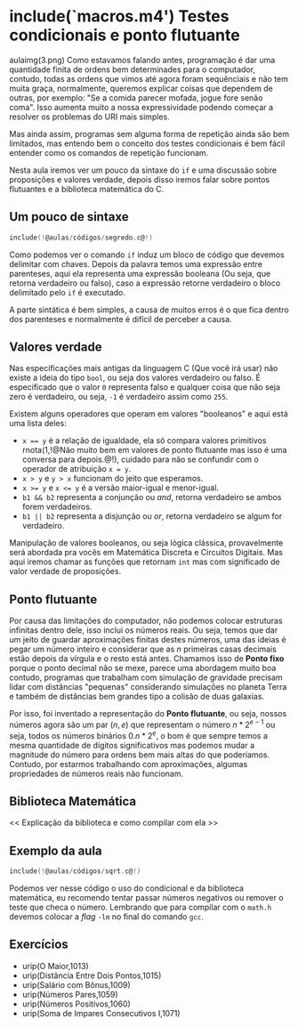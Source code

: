 include(`macros.m4')
Testes condicionais e ponto flutuante
=====================================
aulaimg(3.png)
Como estavamos falando antes, programação é dar uma quantidade finita de ordens bem determinades para o computador, contudo, todas as ordens que vimos até agora foram sequênciais e não tem muita graça, normalmente, queremos explicar coisas que dependem de outras, por exemplo: "Se a comida parecer mofada, jogue fore senão coma". Isso aumenta muito a nossa expressividade podendo começar a resolver os problemas do URI mais simples.

Mas ainda assim, programas sem alguma forma de repetição ainda são bem limitados, mas entendo bem o conceito dos testes condicionais é bem fácil entender como os comandos de repetição funcionam.

Nesta aula iremos ver um pouco da sintaxe do `if` e uma discussão sobre proposições e valores verdade, depois disso iremos falar sobre pontos flutuantes e a biblioteca matemática do C.

Um pouco de sintaxe
-------------------
```c
include(!@aulas/códigos/segredo.c@!)
```
Como podemos ver o comando `if` induz um bloco de código que devemos delimitar com chaves. Depois da palavra temos uma expressão entre parenteses, aqui ela representa uma expressão booleana (Ou seja, que retorna verdadeiro ou falso), caso a expressão retorne verdadeiro o bloco delimitado pelo `if` é executado.

A parte sintática é bem simples, a causa de muitos erros é o que fica dentro dos parenteses e normalmente é difícil de perceber a causa.

Valores verdade
---------------
Nas especificações mais antigas da linguagem C (Que você irá usar) não existe a ideia do tipo `bool`, ou seja dos valores verdadeiro ou falso. É especificado que o valor `0` representa falso e qualquer coisa que não seja zero é verdadeiro, ou seja, `-1` é verdadeiro assim como `255`.

Existem alguns operadores que operam em valores "booleanos" e aqui está uma lista deles:

* `x == y` é a relação de igualdade, ela só compara valores primitivos rnota(1,!@Não muito bem em valores de ponto flutuante mas isso é uma conversa para depois.@!), cuidado para não se confundir com o operador de atribuição `x = y`.
* `x > y` e `y > x` funcionam do jeito que esperamos.
* `x >= y` e `x <= y` é a versão maior-igual e menor-igual.
* `b1 && b2` representa a conjunção ou *and*, retorna verdadeiro se ambos forem verdadeiros.
* `b1 || b2` representa a disjunção ou *or*, retorna verdadeiro se algum for verdadeiro.

Manipulação de valores booleanos, ou seja lógica clássica, provavelmente será abordada pra vocês em Matemática Discreta e Circuitos Digitais. Mas aqui iremos chamar as funções que retornam `int` mas com significado de valor verdade de proposições.

Ponto flutuante
---------------
Por causa das limitações do computador, não podemos colocar estruturas infinitas dentro dele, isso inclui os números reais. Ou seja, temos que dar um jeito de guardar aproximações finitas destes números, uma das ideias é pegar um número inteiro e considerar que as *n* primeiras casas decimais estão depois da vírgula e o resto está antes. Chamamos isso de **Ponto fixo** porque o ponto decimal não se mexe, parece uma abordagem muito boa contudo, programas que trabalham com simulação de gravidade precisam lidar com distâncias "pequenas" considerando simulações no planeta Terra e também de distâncias bem grandes tipo a colisão de duas galaxias. 

Por isso, foi inventado a representação do **Ponto flutuante**, ou seja, nossos números agora são um par $(n,e)$ que representam o número $n*2^{e-1}$ ou seja, todos os números binários $0.n*2^{e}$, o bom é que sempre temos a mesma quantidade de dígitos significativos mas podemos mudar a magnitude do número para ordens bem mais altas do que poderíamos. Contudo, por estarmos trabalhando com aproximações, algumas propriedades de números reais não funcionam.

Biblioteca Matemática
----------------------
<< Explicação da biblioteca e como compilar com ela >>

Exemplo da aula
-----------------------
```c
include(!@aulas/códigos/sqrt.c@!)
```
Podemos ver nesse código o uso do condicional e da biblioteca matemática, eu recomendo tentar passar números negativos ou remover o teste que checa o número. Lembrando que para compilar com o `math.h` devemos colocar a *flag* `-lm` no final do comando `gcc`.

Exercícios
----------
* urip(O Maior,1013)
* urip(Distância Entre Dois Pontos,1015)
* urip(Salário com Bônus,1009)
* urip(Números Pares,1059)
* urip(Números Positivos,1060)
* urip(Soma de Impares Consecutivos I,1071)